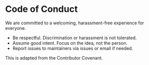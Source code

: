 # Code of Conduct
We are committed to a welcoming, harassment-free experience for everyone.

- Be respectful. Discrimination or harassment is not tolerated.
- Assume good intent. Focus on the idea, not the person.
- Report issues to maintainers via issues or email if needed.

This is adapted from the Contributor Covenant.

